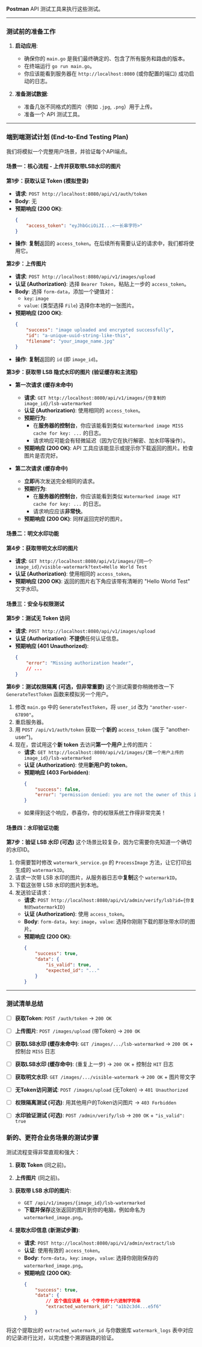  **Postman**  API 测试工具来执行这些测试。

---

### **测试前的准备工作**

1.  **启动应用**:
    *   确保你的 `main.go` 是我们最终确定的、包含了所有服务和路由的版本。
    *   在终端运行 `go run main.go`。
    *   你应该能看到服务器在 `http://localhost:8080` (或你配置的端口) 成功启动的日志。

2.  **准备测试数据**:
    *   准备几张不同格式的图片（例如 `.jpg`, `.png`）用于上传。
    *   准备一个 API 测试工具。

---

### **端到端测试计划 (End-to-End Testing Plan)**

我们将模拟一个完整用户场景，并验证每个API端点。

#### **场景一：核心流程 - 上传并获取带LSB水印的图片**

**第1步：获取认证 Token (模拟登录)**

*   **请求**: `POST http://localhost:8080/api/v1/auth/token`
*   **Body**: 无
*   **预期响应 (200 OK)**:
    ```json
    {
        "access_token": "eyJhbGciOiJI...<一长串字符>" 
    }
    ```
*   **操作**: **复制**返回的 `access_token`。在后续所有需要认证的请求中，我们都将使用它。

**第2步：上传图片**

*   **请求**: `POST http://localhost:8080/api/v1/images/upload`
*   **认证 (Authorization)**: 选择 `Bearer Token`，粘贴上一步的 `access_token`。
*   **Body**: 选择 `form-data`，添加一个键值对：
    *   `key`: `image`
    *   `value`: (类型选择 `File`) 选择你本地的一张图片。
*   **预期响应 (200 OK)**:
    ```json
    {
        "success": "image uploaded and encrypted successfully",
        "id": "a-unique-uuid-string-like-this",
        "filename": "your_image_name.jpg"
    }
    ```
*   **操作**: **复制**返回的 `id` (即 `image_id`)。

**第3步：获取带 LSB 隐式水印的图片 (验证缓存和主流程)**

*   **第一次请求 (缓存未命中)**
    *   **请求**: `GET http://localhost:8080/api/v1/images/{你复制的image_id}/lsb-watermarked`
    *   **认证 (Authorization)**: 使用相同的 `access_token`。
    *   **预期行为**:
        *   在**服务器的控制台**，你应该能看到类似 `Watermarked image MISS cache for key: ...` 的日志。
        *   请求响应可能会有轻微延迟（因为它在执行解密、加水印等操作）。
    *   **预期响应 (200 OK)**: API 工具应该能显示或提示你下载返回的图片。检查图片是否完好。

*   **第二次请求 (缓存命中)**
    *   **立即**再次发送完全相同的请求。
    *   **预期行为**:
        *   在**服务器的控制台**，你应该能看到类似 `Watermarked image HIT cache for key: ...` 的日志。
        *   请求响应应该**非常快**。
    *   **预期响应 (200 OK)**: 同样返回完好的图片。

#### **场景二：明文水印功能**

**第4步：获取带明文水印的图片**

*   **请求**: `GET http://localhost:8080/api/v1/images/{同一个image_id}/visible-watermark?text=Hello World Test`
*   **认证 (Authorization)**: 使用相同的 `access_token`。
*   **预期响应 (200 OK)**: 返回的图片右下角应该带有清晰的 "Hello World Test" 文字水印。

#### **场景三：安全与权限测试**

**第5步：测试无 Token 访问**

*   **请求**: `POST http://localhost:8080/api/v1/images/upload`
*   **认证 (Authorization)**: **不提供**任何认证信息。
*   **预期响应 (401 Unauthorized)**:
    ```json
    {
        "error": "Missing authorization header",
        // ...
    }
    ```

**第6步：测试权限隔离 (可选，但非常重要)**
这个测试需要你稍微修改一下 `GenerateTestToken` 函数来模拟另一个用户。
1.  修改 `main.go` 中的 `GenerateTestToken`，将 `user_id` 改为 `"another-user-67890"`。
2.  重启服务器。
3.  用 `POST /api/v1/auth/token` 获取一个**新的** `access_token` (属于 "another-user")。
4.  现在，尝试用这个**新 token** 去访问**第一个用户**上传的图片：
    *   **请求**: `GET http://localhost:8080/api/v1/images/{第一个用户上传的image_id}/lsb-watermarked`
    *   **认证 (Authorization)**: 使用**新用户的 token**。
    *   **预期响应 (403 Forbidden)**:
        ```json
        {
            "success": false,
            "error": "permission denied: you are not the owner of this image"
        }
        ```
    *   如果得到这个响应，恭喜你，你的权限系统工作得非常完美！

#### **场景四：水印验证功能**

**第7步：验证 LSB 水印 (可选)**
这个场景比较复杂，因为它需要你先知道一个确切的水印ID。
1.  你需要暂时修改 `watermark_service.go` 的 `ProcessImage` 方法，让它打印出生成的 `watermarkID`。
2.  请求一次带 LSB 水印的图片，从服务器日志中**复制**这个 `watermarkID`。
3.  下载这张带 LSB 水印的图片到本地。
4.  发送验证请求：
    *   **请求**: `POST http://localhost:8080/api/v1/admin/verify/lsb?id={你复制的watermarkID}`
    *   **认证 (Authorization)**: 使用 `access_token`。
    *   **Body**: `form-data`，`key`: `image`，`value`: 选择你刚刚下载的那张带水印的图片。
    *   **预期响应 (200 OK)**:
        ```json
        {
            "success": true,
            "data": {
                "is_valid": true,
                "expected_id": "..."
            }
        }
        ```

---

### **测试清单总结**

- [ ] **获取Token**: `POST /auth/token` -> `200 OK`
- [ ] **上传图片**: `POST /images/upload` (带Token) -> `200 OK`
- [ ] **获取LSB水印 (缓存未命中)**: `GET /images/.../lsb-watermarked` -> `200 OK` + 控制台 `MISS` 日志
- [ ] **获取LSB水印 (缓存命中)**: (重复上一步) -> `200 OK` + 控制台 `HIT` 日志
- [ ] **获取明文水印**: `GET /images/.../visible-watermark` -> `200 OK` + 图片带文字
- [ ] **无Token访问测试**: `POST /images/upload` (无Token) -> `401 Unauthorized`
- [ ] **权限隔离测试 (可选)**: 用其他用户的Token访问图片 -> `403 Forbidden`
- [ ] **水印验证测试 (可选)**: `POST /admin/verify/lsb` -> `200 OK` + `"is_valid": true`


### **新的、更符合业务场景的测试步骤**

测试流程变得非常直观和强大：

1.  **获取 Token** (同之前)。
2.  **上传图片** (同之前)。
3.  **获取带 LSB 水印的图片**:
    *   `GET /api/v1/images/{image_id}/lsb-watermarked`
    *   **下载并保存**这张返回的图片到你的电脑，例如命名为 `watermarked_image.png`。

4.  **提取水印信息 (新测试步骤)**:
    *   **请求**: `POST http://localhost:8080/api/v1/admin/extract/lsb`
    *   **认证**: 使用有效的 `access_token`。
    *   **Body**: `form-data`，`key`: `image`，`value`: 选择你刚刚保存的 `watermarked_image.png`。
    *   **预期响应 (200 OK)**:
        ```json
        {
            "success": true,
            "data": {
                // 这个值应该是 64 个字符的十六进制字符串
                "extracted_watermark_id": "a1b2c3d4...e5f6"
            }
        }
        ```

将这个提取出的 `extracted_watermark_id` 与你数据库 `watermark_logs` 表中对应的记录进行比对，以完成整个溯源链路的验证。
